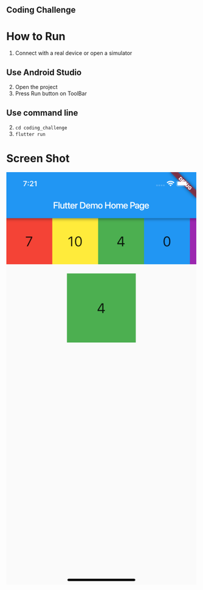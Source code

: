 ## Coding Challenge

# How to Run
 1. Connect with a real device or open a simulator
 ## Use Android Studio
 2. Open the project
 3. Press Run button on ToolBar
 ## Use command line
 2. `cd coding_challenge`
 3. `flutter run`

 # Screen Shot




<img src="https://github.com/dinhtho/coding_challenge/blob/master/screen_shot.png" width="500"/>